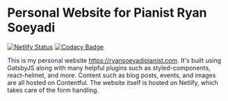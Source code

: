 # Personal Website for Pianist Ryan Soeyadi
[![Netlify Status](https://api.netlify.com/api/v1/badges/6f13395d-a1eb-4a9f-8fab-f6473399fe9f/deploy-status)](https://app.netlify.com/sites/ryansoeyadipianist/deploys)
[![Codacy Badge](https://app.codacy.com/project/badge/Grade/40658f473b514373a7335525e0b8be12)](https://www.codacy.com/gh/rsoeyadi/ryansoeyadipianist/dashboard?utm_source=github.com&amp;utm_medium=referral&amp;utm_content=rsoeyadi/ryansoeyadipianist&amp;utm_campaign=Badge_Grade)

This is my personal website https://ryansoeyadipianist.com. It's built using GatsbyJS along with many helpful plugins such as styled-components,  react-helmet, and more. Content such as blog posts, events, and images are all hosted on Contentful. The website itself is hosted on Netlify, which takes care of the form handling.
